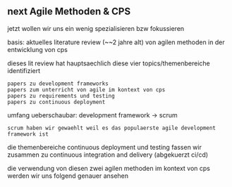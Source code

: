 ## next Agile Methoden & CPS

jetzt wollen wir uns ein wenig spezialisieren bzw fokussieren

basis: aktuelles literature review (~~2 jahre alt) von agilen methoden in der entwicklung von cps

dieses lit review hat hauptsaechlich diese vier topics/themenbereiche identifiziert

    papers zu development frameworks
    papers zum unterricht von agile im kontext von cps
    papers zu requirements und testing
    papers zu continuous deployment

umfang ueberschaubar: development framework -> scrum

    scrum haben wir gewaehlt weil es das populaerste agile development framework ist

die themenbereiche continuous deployment und testing fassen wir zusammen zu continuous integration and delivery (abgekuerzt ci/cd)

die verwendung von diesen zwei agilen methoden im kontext von cps werden wir uns folgend genauer ansehen
